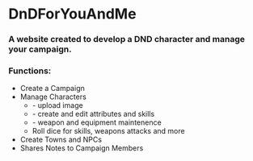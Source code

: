 # DnDForYouAndMe

<h3>A website created to develop a DND character and manage your campaign.</h3> 

<h3>Functions:</h3>

<ul>
<li>Create a Campaign</li>
<li>Manage Characters
    <ul>
        <li>- upload image</li>
        <li>- create and edit attributes and skills</li>
        <li>- weapon and equipment maintenence</li>
        <li>Roll dice for skills, weapons attacks and more</li>
    </ul>
</li>
<li>Create Towns and NPCs</li>
<li>Shares Notes to Campaign Members</li>
</ul>

